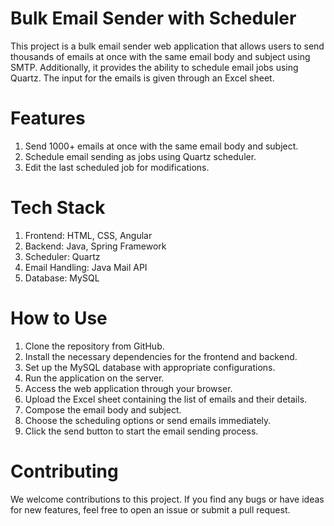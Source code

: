 # Bulk Email Sender with Scheduler
This project is a bulk email sender web application that allows users to send thousands of emails at once with the same email body and subject using SMTP. Additionally, it provides the ability to schedule email jobs using Quartz. The input for the emails is given through an Excel sheet.

# Features
1. Send 1000+ emails at once with the same email body and subject.
2. Schedule email sending as jobs using Quartz scheduler.
3. Edit the last scheduled job for modifications.

# Tech Stack
1. Frontend: HTML, CSS, Angular
2. Backend: Java, Spring Framework
3. Scheduler: Quartz
4. Email Handling: Java Mail API
5. Database: MySQL

# How to Use
1. Clone the repository from GitHub.
2. Install the necessary dependencies for the frontend and backend.
3. Set up the MySQL database with appropriate configurations.
4. Run the application on the server.
5. Access the web application through your browser.
6. Upload the Excel sheet containing the list of emails and their details.
7. Compose the email body and subject.
8. Choose the scheduling options or send emails immediately.
9. Click the send button to start the email sending process.

# Contributing
We welcome contributions to this project. If you find any bugs or have ideas for new features, feel free to open an issue or submit a pull request.
